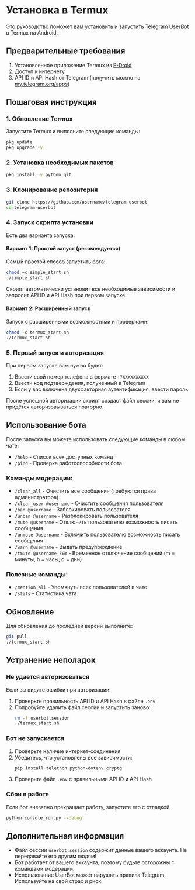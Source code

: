 # Установка в Termux

Это руководство поможет вам установить и запустить Telegram UserBot в Termux на Android.

## Предварительные требования

1. Установленное приложение Termux из [F-Droid](https://f-droid.org/packages/com.termux/)
2. Доступ к интернету
3. API ID и API Hash от Telegram (получить можно на [my.telegram.org/apps](https://my.telegram.org/apps))

## Пошаговая инструкция

### 1. Обновление Termux

Запустите Termux и выполните следующие команды:

```bash
pkg update
pkg upgrade -y
```

### 2. Установка необходимых пакетов

```bash
pkg install -y python git 
```

### 3. Клонирование репозитория

```bash
git clone https://github.com/username/telegram-userbot
cd telegram-userbot
```

### 4. Запуск скрипта установки

Есть два варианта запуска:

#### Вариант 1: Простой запуск (рекомендуется)

Самый простой способ запустить бота:

```bash
chmod +x simple_start.sh
./simple_start.sh
```

Скрипт автоматически установит все необходимые зависимости и запросит API ID и API Hash при первом запуске.

#### Вариант 2: Расширенный запуск

Запуск с расширенными возможностями и проверками:

```bash
chmod +x termux_start.sh
./termux_start.sh
```

### 5. Первый запуск и авторизация

При первом запуске вам нужно будет:

1. Ввести свой номер телефона в формате `+7XXXXXXXXXX`
2. Ввести код подтверждения, полученный в Telegram
3. Если у вас включена двухфакторная аутентификация, ввести пароль

После успешной авторизации скрипт создаст файл сессии, и вам не придётся авторизовываться повторно.

## Использование бота

После запуска вы можете использовать следующие команды в любом чате:

- `/help` - Список всех доступных команд
- `/ping` - Проверка работоспособности бота

### Команды модерации:

- `/clear_all` - Очистить все сообщения (требуются права администратора)
- `/clear_user @username` - Очистить сообщения пользователя
- `/ban @username` - Заблокировать пользователя
- `/unban @username` - Разблокировать пользователя
- `/mute @username` - Отключить пользователю возможность писать сообщения
- `/unmute @username` - Включить пользователю возможность писать сообщения
- `/warn @username` - Выдать предупреждение
- `/tmute @username 30m` - Временное отключение сообщений (m = минуты, h = часы, d = дни)

### Полезные команды:

- `/mention_all` - Упомянуть всех пользователей в чате
- `/stats` - Статистика чата

## Обновление

Для обновления до последней версии выполните:

```bash
git pull
./termux_start.sh
```

## Устранение неполадок

### Не удается авторизоваться

Если вы видите ошибки при авторизации:

1. Проверьте правильность API ID и API Hash в файле `.env`
2. Попробуйте удалить файл сессии и запустить заново:
   ```bash
   rm -f userbot.session
   ./termux_start.sh
   ```

### Бот не запускается

1. Проверьте наличие интернет-соединения
2. Убедитесь, что установлены все зависимости:
   ```bash
   pip install telethon python-dotenv cryptg
   ```
3. Проверьте файл `.env` с правильными API ID и API Hash

### Сбои в работе

Если бот внезапно прекращает работу, запустите его с отладкой:

```bash
python console_run.py --debug
```

## Дополнительная информация

- Файл сессии `userbot.session` содержит данные вашего аккаунта. Не передавайте его другим людям!
- Бот работает от вашего аккаунта, поэтому будьте осторожны с командами модерации.
- Использование UserBot может нарушать правила Telegram. Используйте на свой страх и риск.